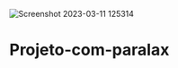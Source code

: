 ![Screenshot 2023-03-11 125314](https://user-images.githubusercontent.com/112688705/224485645-cc53150f-7f70-48e9-aaa7-447dcb1faf11.png)
# Projeto-com-paralax
